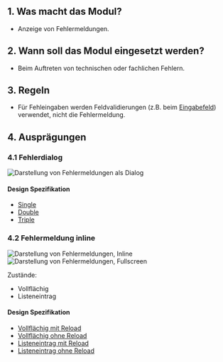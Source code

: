 ## 1. Was macht das Modul?
*   Anzeige von Fehlermeldungen.

## 2. Wann soll das Modul eingesetzt werden?
*   Beim Auftreten von technischen oder fachlichen Fehlern.

## 3. Regeln
*   Für Fehleingaben werden Feldvalidierungen (z.B. beim [Eingabefeld](https://digital.sbb.ch/mobile/elemente/eingabefeld)) verwendet, nicht die Fehlermeldung.

## 4. Ausprägungen
### 4.1 Fehlerdialog
![Darstellung von Fehlermeldungen als Dialog](https://raw.githubusercontent.com/sbb-design-systems/sbb-design-system/master/mobile/modules/errors/images/MM06_Dialog.png 'class: image')

#### Design Spezifikation
*   [Single](https://sbb.invisionapp.com/d/main#/console/14051805/322943549/inspect)
*   [Double](https://sbb.invisionapp.com/d/main#/console/14051805/322943550/inspect)
*   [Triple](https://sbb.invisionapp.com/d/main#/console/14051805/322943551/inspect)

### 4.2 Fehlermeldung inline
![Darstellung von Fehlermeldungen, Inline](https://raw.githubusercontent.com/sbb-design-systems/sbb-design-system/master/mobile/modules/errors/images/MM06_Inline_Liste.png 'class: image')
![Darstellung von Fehlermeldungen, Fullscreen](https://raw.githubusercontent.com/sbb-design-systems/sbb-design-system/master/mobile/modules/errors/images/MM06_Inline_Fullscreen.png 'class: image')

Zustände:
*   Vollflächig
*   Listeneintrag

#### Design Spezifikation
*   [Vollflächig mit Reload](https://sbb.invisionapp.com/d/main#/console/14051805/322943552/inspect)
*   [Vollflächig ohne Reload](https://sbb.invisionapp.com/d/main#/console/14051805/322943553/inspect)
*   [Listeneintrag mit Reload](https://sbb.invisionapp.com/d/main#/console/14051805/322943554/inspect)
*   [Listeneintrag ohne Reload](https://sbb.invisionapp.com/d/main#/console/14051805/322943555/inspect)